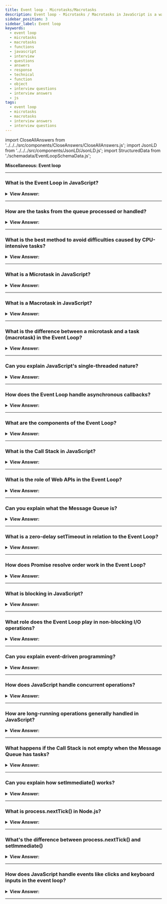 ```yaml
---
title: Event loop - Microtasks/Macrotasks
description: Event loop - Microtasks / Macrotasks in JavaScript is a way to run code asynchronously. The event loop is a programming construct - Interview Questions & Answer
sidebar_position: 3
sidebar_label: Event loop
keywords:
  - event loop
  - microtasks
  - macrotasks
  - functions
  - javascript
  - interview
  - questions
  - answers
  - response
  - technical
  - function
  - object
  - interview questions
  - interview answers
  - js
tags:
  - event loop
  - microtasks
  - macrotasks
  - interview answers
  - interview questions
---
```


import CloseAllAnswers from '../../../src/components/CloseAnswers/CloseAllAnswers.js';
import JsonLD from '../../../src/components/JsonLD/JsonLD.js';
import StructuredData from './schemadata/EventLoopSchemaData.js';

<JsonLD data={StructuredData} />

<head>
  <title>Event loop - Microtasks/Macrotasks | HelloJavaScript.info</title>
</head>

**Miscellaneous: Event loop**

<CloseAllAnswers />

---

### What is the Event Loop in JavaScript?

<details>
  <summary><strong>View Answer:</strong></summary>
  <div>
  <div><strong>Interview Response:</strong> The event loop in the JavaScript engine is a mechanism that manages the execution order of asynchronous events and callbacks. It continuously checks for pending events, executes them, and handles concurrency in the single-threaded environment.
    </div><br />
  <div><strong>Technical Response:</strong> In computer science, the event loop is a programming construct or design pattern that waits for and dispatches events or messages in a program. The event loop concept is quite simple. There is an endless loop where the JavaScript engine waits for tasks, executes them, and then sleeps, waiting for more tasks. The general algorithm of the engine includes simple steps. Where there are tasks execute theme, starting with the oldest task first. Then, sleep until a new task appears, then go to one. That is a formalization of what we see when browsing a page. The JavaScript engine does nothing most of the time, and it only runs if a script/handler/event activates.
    </div><br />
  <div><strong className="codeExample">Diagram:</strong><br /><br />

  <div></div>

<img alt="Event Loop" src="/img/event-loop.gif" /><br /><br />

</div>
  </div>
</details>

---

### How are the tasks from the queue processed or handled?

<details>
  <summary><strong>View Answer:</strong></summary>
  <div>
  <div><strong>Interview Response:</strong> Tasks from the Message Queue are handled by moving them onto the Call Stack for execution when the Call Stack is empty, maintaining JavaScript's non-blocking nature. The tasks from the queue in JavaScript are processed in a first-in-first-out (FIFO) order. The event loop takes tasks from the queue one by one and executes them in sequential order.
    </div><br />
  <div><strong className="codeExample">Diagram:</strong><br /><br />

  <div></div>

<img alt="Callback Queue Event Loop Image" src='/img/callback-queue-event-loop.gif' />

</div>
  </div>
</details>

---

### What is the best method to avoid difficulties caused by CPU-intensive tasks?

<details>
  <summary><strong>View Answer:</strong></summary>
  <div>
  <div><strong>Interview Response:</strong> We can avoid problems by splitting the big task into pieces or chunks. The goal is to split your tasks into smaller chunks to reduce the load on the engine. It should be noted that the engine is limited to the number of tasks it can process within a given time.
    </div><br />
  <div><strong className="codeExample">Code Example:</strong><br /><br />

  <div></div>

```js
let i = 0;

let start = Date.now();

function count() {
  // do a piece of the heavy job (*)
  do {
    i++;
  } while (i % 1e6 != 0);

  if (i == 1e9) {
    console.log('Done in ' + (Date.now() - start) + 'ms');
  } else {
    setTimeout(count); // schedule the new call (**)
  }
}

count();
```

  </div>
  </div>
</details>

---

### What is a Microtask in JavaScript?

<details>
  <summary><strong>View Answer:</strong></summary>
  <div>
  <div><strong>Interview Response:</strong> A Microtask in JavaScript is a short, non-blocking task that's executed between tasks in the Event Loop, typically associated with resolving Promises and mutation observers.
</div><br />
  <div><strong>Technical Response:</strong> Microtasks come solely from our code. Promises usually create them: an execution of .then/catch/finally handler becomes a microtask. Microtasks are used “under the cover” of await, as it is another form of promise handling. There is also a special function `queueMicrotask(func)` that queues func for execution in the microtask queue.<br/> Immediately after every macro task, the engine executes all tasks from the microtask queue before running any other macro tasks or rendering or anything else. All microtasks complete before any other event handling, rendering, or macrotask.
</div><br />
  <div><strong className="codeExample">Code Example:</strong><br /><br />

  <div></div>

```js
// 3rd: alerts "timeout" - timeout shows last because it is a macrotask.
setTimeout(() => alert("timeout"));

// 2nd: alerts "promise" -
// promise shows second, because .then passes through the microtask queue
Promise.resolve()
  .then(() => alert("promise"));

// 1st: alerts "code" –
// code shows first because it is a regular synchronous call.
console.log("code");
```

  </div><br />
  <div><strong className="codeExample">Code Example:</strong> Simple Algorithm<br /><br />

  <div></div>

<ol>
  <li>Dequeue and run the oldest task from the macrotask queue (e.g., “script”).</li>
  <li>Execute all microtasks</li>
  <li>While the microtask queue is not empty</li>
  <li>Dequeue and run the oldest microtask.</li>
  <li>Render changes, if any.</li>
  <li>If the macrotask queue is empty, wait till a macrotask appears.</li>
  <li>Go to step 1.</li>
</ol><br />

  </div>
  </div>
</details>

---

### What is a Macrotask in JavaScript?

<details>
  <summary><strong>View Answer:</strong></summary>
  <div>
  <div><strong>Interview Response:</strong> A Macrotask in JavaScript is a unit of work scheduled by the event loop, such as I/O operations, UI rendering, or setTimeout() callbacks. They run after all Microtasks have been completed.
  </div><br />
  </div>
</details>

---

### What is the difference between a microtask and a task (macrotask) in the Event Loop?

<details>
  <summary><strong>View Answer:</strong></summary>
  <div>
  <div><strong>Interview Response:</strong> Microtasks and Macrotasks are both tasks in the Event Loop. Microtasks have higher priority and execute between Macro-tasks, often associated with Promise resolutions and mutation observers. Tasks include callbacks from setTimeout, setInterval, and other Web APIs.

  </div><br />
  </div>
</details>

---

### Can you explain JavaScript's single-threaded nature?

<details>
  <summary><strong>View Answer:</strong></summary>
  <div>
  <div><strong>Interview Response:</strong> JavaScript is single-threaded, means it executes one operation at a time. Despite this, it can handle asynchronous operations via its non-blocking, event-driven model and the Event Loop mechanism.
  </div><br />
  </div>
</details>

---

### How does the Event Loop handle asynchronous callbacks?

<details>
  <summary><strong>View Answer:</strong></summary>
  <div>
  <div><strong>Interview Response:</strong> The Event Loop moves asynchronous callbacks from the Message Queue to the Call Stack when it's empty, allowing JavaScript to handle asynchronous operations without blocking the main thread.
  </div><br />
  </div>
</details>

---

### What are the components of the Event Loop?

<details>
  <summary><strong>View Answer:</strong></summary>
  <div>
  <div><strong>Interview Response:</strong> The Event Loop consists of the Call Stack, Web APIs (like timers and AJAX), the Message Queue, and the loop itself.
  </div><br />
  <div><strong className="codeExample">Diagram:</strong><br /><br />

  <div></div>

<img alt="Event Loop" src="/img/event-loop.gif" /><br /><br />

</div>
  </div>
</details>

---

### What is the Call Stack in JavaScript?

<details>
  <summary><strong>View Answer:</strong></summary>
  <div>
  <div><strong>Interview Response:</strong> The Call Stack in JavaScript is a data structure that tracks the execution of function calls. It follows the Last In, First Out (LIFO) principle, enabling function execution tracking.
  </div>
  </div>
</details>

---

### What is the role of Web APIs in the Event Loop?

<details>
  <summary><strong>View Answer:</strong></summary>
  <div>
  <div><strong>Interview Response:</strong> Web APIs, provided by the browser, handle tasks like timeouts or AJAX calls asynchronously, outside the main JavaScript thread, and queue callbacks in the task queue when they are complete.
  </div>
  </div>
</details>

---

### Can you explain what the Message Queue is?

<details>
  <summary><strong>View Answer:</strong></summary>
  <div>
  <div><strong>Interview Response:</strong> The Message Queue in JavaScript stores callbacks from asynchronous operations like events or timeouts, which are processed by the Event Loop when the Call Stack is empty.
  </div>
  </div>
</details>

---

### What is a zero-delay setTimeout in relation to the Event Loop?

<details>
  <summary><strong>View Answer:</strong></summary>
  <div>
  <div><strong>Interview Response:</strong> A zero-delay setTimeout doesn't execute immediately, but rather queues its callback as a macrotask in the Message Queue, to run after current execution context and microtasks finish.
  </div>
  </div>
</details>

---

### How does Promise resolve order work in the Event Loop?

<details>
  <summary><strong>View Answer:</strong></summary>
  <div>
  <div><strong>Interview Response:</strong> Promise ‘resolves’ are handled by a 'microtask' queue which has higher priority than the Message Queue. All microtasks are completed before moving to the next callback in the Message Queue.
  </div>
  </div>
</details>

---

### What is blocking in JavaScript?

<details>
  <summary><strong>View Answer:</strong></summary>
  <div>
  <div><strong>Interview Response:</strong> Blocking is when a JavaScript operation prevents further execution until it completes. The Event Loop helps prevent blocking through asynchronous callbacks.
  </div>
  </div>
</details>

---

### What role does the Event Loop play in non-blocking I/O operations?

<details>
  <summary><strong>View Answer:</strong></summary>
  <div>
  <div><strong>Interview Response:</strong> The Event Loop facilitates non-blocking I/O by delegating these operations to Web APIs, then handling their callbacks, ensuring they execute when the Call Stack is empty.
  </div>
  </div>
</details>

---

### Can you explain event-driven programming?

<details>
  <summary><strong>View Answer:</strong></summary>
  <div>
  <div><strong>Interview Response:</strong> Event-driven programming is a paradigm where the flow of the program is determined by events, like user actions, sensor outputs, or message passing, instead of the program's control flow.
  </div><br/>  
  <div><strong>Technical Response:</strong> Event-driven programming is a programming paradigm that facilitates the creation of software applications that respond to external or internal events in real-time. Instead of following a predetermined sequence of instructions, event-driven programs are designed to react to events triggered by user actions, sensor outputs, or message passing. This approach enables developers to create highly responsive and interactive applications that can adapt to changing circumstances and user inputs, making them particularly well-suited for complex and dynamic systems. By relying on events to drive the program flow, event-driven programming can offer greater flexibility, scalability, and modularity than traditional procedural programming.
  </div>
  </div>
</details>

---

### How does JavaScript handle concurrent operations?

<details>
  <summary><strong>View Answer:</strong></summary>
  <div>
  <div><strong>Interview Response:</strong> While JavaScript is single-threaded, it can handle concurrent operations using asynchronous callbacks, the Event Loop, and non-blocking I/O operations.
  </div>
  </div>
</details>

---

### How are long-running operations generally handled in JavaScript?

<details>
  <summary><strong>View Answer:</strong></summary>
  <div>
  <div><strong>Interview Response:</strong> Long-running operations in JavaScript are typically handled by asynchronous programming. Promises, async/await syntax, or Web Workers can be used to avoid blocking the main thread and keep the UI responsive.
  </div>
  </div>
</details>

---

### What happens if the Call Stack is not empty when the Message Queue has tasks?

<details>
  <summary><strong>View Answer:</strong></summary>
  <div>
  <div><strong>Interview Response:</strong> If the Call Stack isn't empty when the Message Queue has tasks, those tasks wait. The Event Loop only pushes tasks from the Message Queue to the Call Stack when it's empty.
  </div>
  </div>
</details>

---

### Can you explain how setImmediate() works?

<details>
  <summary><strong>View Answer:</strong></summary>
  <div>
  <div><strong>Interview Response:</strong> The `setImmediate()` function is a Node.js API that schedules a callback function to be run after the current event loop turn completes. It's like `setTimeout` with a 0ms delay but with higher priority.
  </div>
  </div>
</details>

---

### What is process.nextTick() in Node.js?

<details>
  <summary><strong>View Answer:</strong></summary>
  <div>
  <div><strong>Interview Response:</strong> The `process.nextTick()` is a Node.js method that adds a callback to the "nextTick queue", which is processed after the current operation completes but before the Event Loop continues.
  </div>
  </div>
</details>

---

### What's the difference between process.nextTick() and setImmediate()

<details>
  <summary><strong>View Answer:</strong></summary>
  <div>
  <div><strong>Interview Response:</strong> The `process.nextTick()` method executes before the Event Loop continues, while setImmediate() executes on the next iteration of the Event Loop.
  </div>
  </div>
</details>

---

### How does JavaScript handle events like clicks and keyboard inputs in the event loop?

<details>
  <summary><strong>View Answer:</strong></summary>
  <div>
  <div><strong>Interview Response:</strong> JavaScript handles events like clicks and keyboard inputs through event listeners. When these events occur, their callback functions are added to the Message Queue and processed when the Call Stack is empty.
  </div>
  </div>
</details>

---
